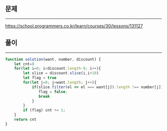 ## 문제
---
https://school.programmers.co.kr/learn/courses/30/lessons/131127

## 풀이
---
```jsx
function solution(want, number, discount) {
    let cnt=0
    for(let i=0; i<discount.length-9; i++){
        let slice = discount.slice(i,i+10)
        let flag = true
        for(let j=0; j<want.length; j++){
            if(slice.filter(el => el === want[j]).length !== number[j]){
               flag = false;
               break
            }    
        }
        if (flag) cnt += 1; 
    }
    return cnt
}
```

